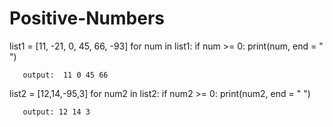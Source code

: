 # Positive-Numbers
list1 = [11, -21, 0, 45, 66, -93] 
for num in list1: 
     if num >= 0: 
       print(num, end = " ")
       
       output:  11 0 45 66 
       
       
list2 = [12,14,-95,3] 
for num2 in list2:
     if num2 >= 0: 
       print(num2, end = " ") 
       
       output: 12 14 3 
